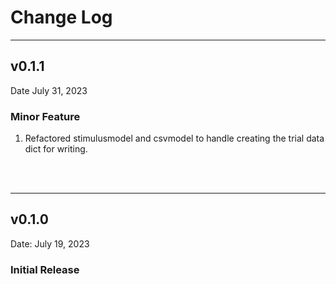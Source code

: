 # **Change Log**

---

## v0.1.1

Date July 31, 2023

### Minor Feature
1. Refactored stimulusmodel and csvmodel to handle creating the trial data dict for writing. 
<br>
<br>

---

## v0.1.0

Date: July 19, 2023

### Initial Release 
<br>
<br>
